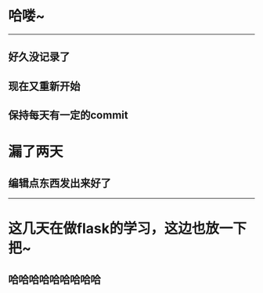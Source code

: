 # 哈喽~
___

## 好久没记录了

## 现在又重新开始

## 保持每天有一定的commit

# 漏了两天

## 编辑点东西发出来好了

-------
# 这几天在做flask的学习，这边也放一下把~

## 哈哈哈哈哈哈哈哈哈